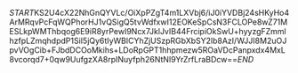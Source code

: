$START$KS2U4cX22NhGnQYVLc/OiXpPZgT4m1LXVbj6/iJ0iYVDBj24sHKyHo4ArMRqvPcFqWQPhorHJ1vQSigQ5tvWdfxwI12EOKeSpCsN3FCLOPe8wZ71MESLkpWMThbqog6E9iR8yrPewI9Ncx7JklJvIB44FrcipiOkSwU+hyyzgFZmmlhzfpLZmqhdpdP1SiI5jQy6tIyWBlCYhZjUSzpRGbXbSY2lb8AzI/WJJI8M2uOJpvVOgCib+FJbdDCOoMkihs+LDoRpGPT1hhpmezw5ROaVDcPanpxdx4MxL8vcorqd7+0qw9UufgzXA8rpINuyfph26NtNI9YrZrfLraBDcw==$END$